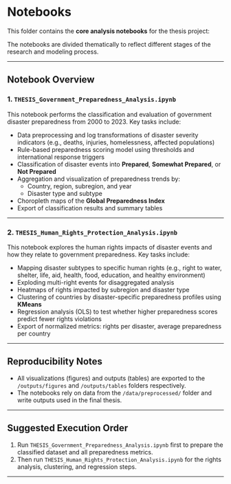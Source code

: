 # Notebooks

This folder contains the **core analysis notebooks** for the thesis project:  

The notebooks are divided thematically to reflect different stages of the research and modeling process.

---

## Notebook Overview

### 1. `THESIS_Government_Preparedness_Analysis.ipynb`

This notebook performs the classification and evaluation of government disaster preparedness from 2000 to 2023. Key tasks include:

- Data preprocessing and log transformations of disaster severity indicators (e.g., deaths, injuries, homelessness, affected populations)
- Rule-based preparedness scoring model using thresholds and international response triggers
- Classification of disaster events into **Prepared**, **Somewhat Prepared**, or **Not Prepared**
- Aggregation and visualization of preparedness trends by:
  - Country, region, subregion, and year
  - Disaster type and subtype
- Choropleth maps of the **Global Preparedness Index**
- Export of classification results and summary tables

---

### 2. `THESIS_Human_Rights_Protection_Analysis.ipynb`

This notebook explores the human rights impacts of disaster events and how they relate to government preparedness. Key tasks include:

- Mapping disaster subtypes to specific human rights (e.g., right to water, shelter, life, aid, health, food, education, and healthy environment)
- Exploding multi-right events for disaggregated analysis
- Heatmaps of rights impacted by subregion and disaster type
- Clustering of countries by disaster-specific preparedness profiles using **KMeans**
- Regression analysis (OLS) to test whether higher preparedness scores predict fewer rights violations
- Export of normalized metrics: rights per disaster, average preparedness per country

---

## Reproducibility Notes

- All visualizations (figures) and outputs (tables) are exported to the `/outputs/figures` and `/outputs/tables` folders respectively.
- The notebooks rely on data from the `/data/preprocessed/` folder and write outputs used in the final thesis.

---

## Suggested Execution Order

1. Run `THESIS_Government_Preparedness_Analysis.ipynb` first to prepare the classified dataset and all preparedness metrics.
2. Then run `THESIS_Human_Rights_Protection_Analysis.ipynb` for the rights analysis, clustering, and regression steps.

---
